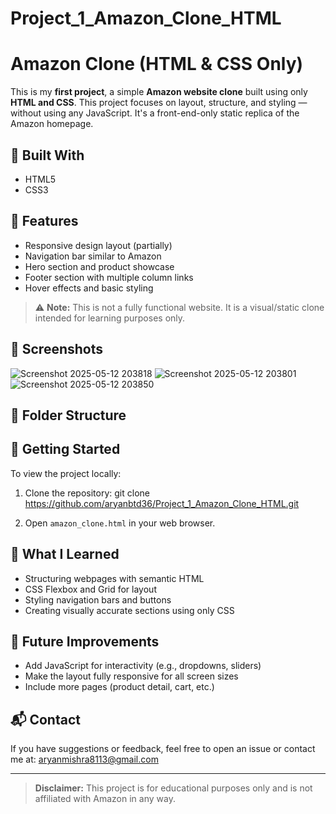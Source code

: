 # Project_1_Amazon_Clone_HTML
# Amazon Clone (HTML & CSS Only)

This is my **first project**, a simple **Amazon website clone** built using only **HTML and CSS**. This project focuses on layout, structure, and styling — without using any JavaScript. It's a front-end-only static replica of the Amazon homepage.

## 🔨 Built With

- HTML5
- CSS3

## 🎯 Features

- Responsive design layout (partially)
- Navigation bar similar to Amazon
- Hero section and product showcase
- Footer section with multiple column links
- Hover effects and basic styling

> ⚠️ **Note:** This is not a fully functional website. It is a visual/static clone intended for learning purposes only.

## 📸 Screenshots
![Screenshot 2025-05-12 203818](https://github.com/user-attachments/assets/3cab3d42-b1a0-45e3-8417-31b0741b2836)
![Screenshot 2025-05-12 203801](https://github.com/user-attachments/assets/16953a6a-8899-4cd4-bfdc-362c56373927)
 ![Screenshot 2025-05-12 203850](https://github.com/user-attachments/assets/6d953a41-decd-4b42-8ed6-425c13d7890a)


## 📁 Folder Structure

## 🚀 Getting Started

To view the project locally:

1. Clone the repository:
   git clone https://github.com/aryanbtd36/Project_1_Amazon_Clone_HTML.git
   
2. Open `amazon_clone.html` in your web browser.

## 🧠 What I Learned

- Structuring webpages with semantic HTML
- CSS Flexbox and Grid for layout
- Styling navigation bars and buttons
- Creating visually accurate sections using only CSS

## 📌 Future Improvements

- Add JavaScript for interactivity (e.g., dropdowns, sliders)
- Make the layout fully responsive for all screen sizes
- Include more pages (product detail, cart, etc.)

## 📬 Contact

If you have suggestions or feedback, feel free to open an issue or contact me at: 
aryanmishra8113@gmail.com

---

> **Disclaimer:** This project is for educational purposes only and is not affiliated with Amazon in any way.


